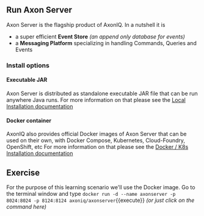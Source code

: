  
## Run Axon Server

Axon Server is the flagship product of AxonIQ. In a nutshell it is 

- a super efficient **Event Store** _(an append only database for events)_
- a **Messaging Platform** specializing in handling Commands, Queries and Events 

### Install options

#### Executable JAR
Axon Server is distributed as standalone executable JAR file that can be run anywhere Java runs. For more information on that please see the [Local Installation documentation](https://docs.axoniq.io/reference-guide/axon-server/installation/local-installation/axon-server-se)  

#### Docker container
AxonIQ also provides official Docker images of Axon Server that can be used on their own, with Docker Compose, Kubernetes, Cloud-Foundry, OpenShift, etc
For more information on that please see the [Docker / K8s Installation documentation](https://docs.axoniq.io/reference-guide/axon-server/installation/docker-k8s/axon-server-se)  

## Exercise 

For the purpose of this learning scenario we'll use the Docker image. Go to the terminal window and type `docker run -d --name axonserver -p 8024:8024 -p 8124:8124 axoniq/axonserver`{{execute}} _(or just click on the command here)_